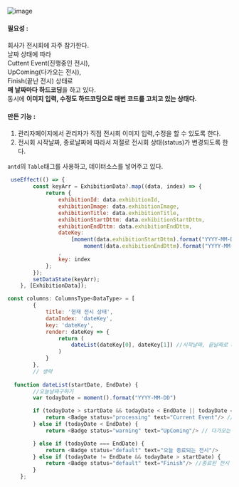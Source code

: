 ![image](https://user-images.githubusercontent.com/29091608/218389824-f25b52fe-b9ca-49f4-ab15-ef633fcc8d7b.png)


#### 필요성 : 
회사가 전시회에 자주 참가한다.  
날짜 상태에 따라  
Cuttent Event(진행중인 전시),   
UpComing(다가오는 전시),   
Finish(끝난 전시) 상태로  
**매 날짜마다 하드코딩**을 하고 있다.  
동시에 **이미지 입력, 수정도 하드코딩으로 매번 코드를 고치고 있는 상태다.**  

#### 만든 기능 :
1. 관리자페이지에서 관리자가 직접 전시회 이미지 입력,수정을 할 수 있도록 한다.   
2. 전시회 시작날짜, 종료날짜에 따라서 저절로 전시회 상태(status)가 변경되도록 한다.  


```antd```의 ```Table```태그를 사용하고, 데이터소스를 넣어주고 있다. 


```js
 useEffect(() => {
        const keyArr = ExhibitionData?.map((data, index) => {
            return {
                exhibitionId: data.exhibitionId,
                exhibitionImage: data.exhibitionImage,
                exhibitionTitle: data.exhibitionTitle,
                exhibitionStartDttm: data.exhibitionStartDttm,
                exhibitionEndDttm: data.exhibitionEndDttm,
                dateKey:
                    [moment(data.exhibitionStartDttm).format("YYYY-MM-DD"),
                        moment(data.exhibitionEndDttm).format("YYYY-MM-DD")] // 중요 부분. 시작과 끝날짜를 기억하는 배열을 만든다. 
                ,
                key: index
            };
        });
        setDataState(keyArr);
    }, [ExhibitionData]);
```

```js
const columns: ColumnsType<DataType> = [
        {
            title: '현재 전시 상태',
            dataIndex: 'dateKey',
            key: 'dateKey',
            render: dateKey => {
                return (
                    dateList(dateKey[0], dateKey[1]) //시작날짜, 끝날짜로 dateList 함수를 실행하고 결과를 보여준다. 
                )
            }
        },
        // 생략
        
  function dateList(startDate, EndDate) {
        //오늘날짜구하기
        var todayDate = moment().format("YYYY-MM-DD")

        if (todayDate > startDate && todayDate < EndDate || todayDate == startDate) {
            return <Badge status="processing" text="Current Event"/> //현재 전시
        } else if (todayDate < EndDate) {
            return <Badge status="warning" text="UpComing"/> // 다가오는 전시 

        } else if (todayDate === EndDate) {
            return <Badge status="default" text="오늘 종료되는 전시"/>
        } else if (todayDate != EndDate && todayDate > startDate) {
            return <Badge status="default" text="Finish"/> //종료된 전시 
        }
    };
        
        
```
